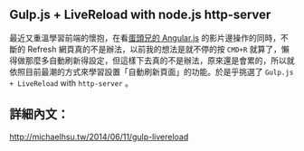 ## Gulp.js + LiveReload with node.js http-server

最近又重溫學習前端的懷抱，在看[蛋頭兄的 Angular.js](https://egghead.io/) 的影片邊操作的同時，不斷的 Refresh 網頁真的不是辦法，以前我的想法是就不停的按 `CMD+R` 就算了，懶得做那麼多自動刷新得設定，但這樣下去真的不是辦法，原來還是會累的，所以就依照目前最潮的方式來學習設置「自動刷新頁面」的功能。於是乎挑選了 `Gulp.js + LiveReload` with `http-server` 。

## 詳細內文：
http://michaelhsu.tw/2014/06/11/gulp-livereload


